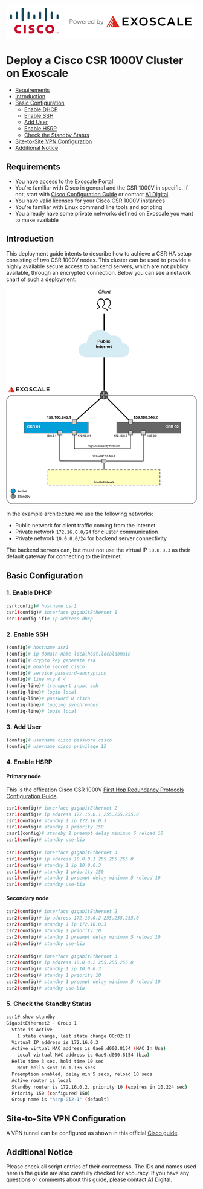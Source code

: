 ![Cisco - powered by Exoscale](img/cisco-powered-by-exoscale.png)

# Deploy a Cisco CSR 1000V Cluster on Exoscale

* [Requirements](#requirements)
* [Introduction](#introduction)
* [Basic Configuration](#basic-configuration)
	- [Enable DHCP](#1-enable-dhcp)
	- [Enable SSH](#2-enable-ssh)
	- [Add User](#3-add-user)
	- [Enable HSRP](#4-enable-hsrp)
	- [Check the Standby Status](#5-check-the-standby-status)
* [Site-to-Site VPN Configuration](#basicconfig)
* [Additional Notice](#additional-notice)


## Requirements

* You have access to the [Exoscale Portal](https://portal.exoscale.com)
* You're familiar with Cisco in general and the CSR 1000V in specific. If not, start with [Cisco Configuration Guide](https://www.cisco.com/c/en/us/td/docs/routers/csr1000/software/configuration/b_CSR1000v_Configuration_Guide.html) or contact [A1 Digital](mailto:vendors.security@a1.digital)
* You have valid licenses for your Cisco CSR 1000V instances
* You're familiar with Linux command line tools and scripting
* You already have some private networks defined on Exoscale you want to make available

## Introduction

This deployment guide intents to describe how to achieve a CSR HA setup consisting of two CSR 1000V nodes. This cluster can be used to provide a highly available secure access to backend servers, which are not publicy available, through an encrypted connection. Below you can see a network chart of such a deployment.

![Cisco CSR - Architecture](img/architecture.png)

In the example architecture we use the following networks:

* Public network for client traffic coming from the Internet
* Private network ```172.16.0.0/24``` for cluster communication
* Private network ```10.0.0.0/24``` for backend server connectivity

The backend servers can, but must not use the virtual IP ```10.0.0.3``` as their default gateway for connecting to the internet. 

## Basic Configuration
### 1. Enable DHCP

```bash
csr(config)# hostname csr1
csr1(config)# interface gigabitEthernet 1
csr1(config-if)# ip address dhcp
``` 

### 2. Enable SSH

```bash
(config)# hostname asr1
(config)# ip domain-name localhost.localdomain
(config)# crypto key generate rsa
(config)# enable secret cisco
(config)# service password-encryption
(config)# line vty 0 4
(config-line)# transport input ssh
(config-line)# login local
(config-line)# password 0 cisco
(config-line)# logging synchronous
(config-line)# login local
```

### 3. Add User

```bash
(config)# username cisco password cisco
(config)# username cisco privilege 15
```

### 4. Enable HSRP
#### Primary node

This is the offication Cisco CSR 1000V [First Hop Redundancy Protocols Configuration Guide](https://www.cisco.com/c/en/us/td/docs/ios-xml/ios/ipapp_fhrp/configuration/xe-16/fhp-xe-16-book/fhp-hsrp.html).

```bash
csr1(config)# interface gigabitEthernet 2
csr1(config)# ip address 172.16.0.1 255.255.255.0
csr1(config)# standby 1 ip 172.16.0.3
csr1(config)# standby 1 priority 150
casr1(config)# standby 1 preempt delay minimum 5 reload 10
csr1(config)# standby use-bia

csr1(config)# interface gigabitEthernet 3
csr1(config)# ip address 10.0.0.1 255.255.255.0
csr1(config)# standby 1 ip 10.0.0.3
csr1(config)# standby 1 priority 150
csr1(config)# standby 1 preempt delay minimum 5 reload 10
csr1(config)# standby use-bia
```

#### Secondary node

```bash
csr2(config)# interface gigabitEthernet 2
csr2(config)# ip address 172.16.0.2 255.255.255.0
csr2(config)# standby 1 ip 172.16.0.3
csr2(config)# standby 1 priority 10
csr2(config)# standby 1 preempt delay minimum 5 reload 10
csr2(config)# standby use-bia

csr2(config)# interface gigabitEthernet 3
csr2(config)# ip address 10.0.0.2 255.255.255.0
csr2(config)# standby 1 ip 10.0.0.3
csr2(config)# standby 1 priority 10
csr2(config)# standby 1 preempt delay minimum 5 reload 10
csr2(config)# standby use-bia
```

### 5. Check the Standby Status

```bash
csr1# show standby
GigabitEthernet2 - Group 1
  State is Active
    1 state change, last state change 00:02:11
  Virtual IP address is 172.16.0.3
  Active virtual MAC address is 0ae9.d000.8154 (MAC In Use)
    Local virtual MAC address is 0ae9.d000.8154 (bia)
  Hello time 3 sec, hold time 10 sec
    Next hello sent in 1.136 secs
  Preemption enabled, delay min 5 secs, reload 10 secs
  Active router is local
  Standby router is 172.16.0.2, priority 10 (expires in 10.224 sec)
  Priority 150 (configured 150)
  Group name is "hsrp-Gi2-1" (default)
```

## Site-to-Site VPN Configuration

A VPN tunnel can be configured as shown in this official [Cisco guide](https://www.cisco.com/c/en/us/td/docs/ios-xml/ios/sec_conn_vpnips/configuration/xe-3s/sec-sec-for-vpns-w-ipsec-xe-3s-book/sec-cfg-vpn-ipsec.html).

## Additional Notice

Please check all script entries of their correctness. The IDs and names used here in the guide are also carefully checked for accuracy. If you have any questions or comments about this guide, please contact [A1 Digital](mailto:vendors.security@a1.digital).
